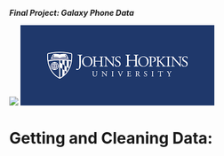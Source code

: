 ***Final Project: Galaxy Phone Data***  

<html>
<img src="https://lever-client-logos.s3.amazonaws.com/coursera-150x35.png"></img>
<img src="jhulogo.png"></img> 
<h1> Getting and Cleaning Data: </h1>
<br></br>
</html>
